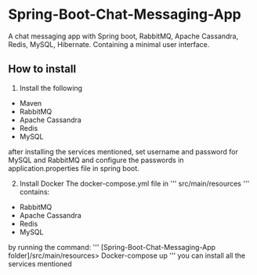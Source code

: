 # Spring-Boot-Chat-Messaging-App
A chat messaging app with Spring boot, RabbitMQ, Apache Cassandra, Redis, MySQL, Hibernate. Containing a minimal user interface.

## How to install
1) Install the following
* Maven
* RabbitMQ
* Apache Cassandra 
* Redis
* MySQL

after installing the services mentioned, set username and password for MySQL and RabbitMQ and configure the passwords in application.properties file in spring boot.

2) Install Docker
The docker-compose.yml file in ''' src/main/resources ''' contains:
* RabbitMQ
* Apache Cassandra 
* Redis
* MySQL

by running the command:
'''
[Spring-Boot-Chat-Messaging-App folder]/src/main/resources> Docker-compose up
'''
you can install all the services mentioned
